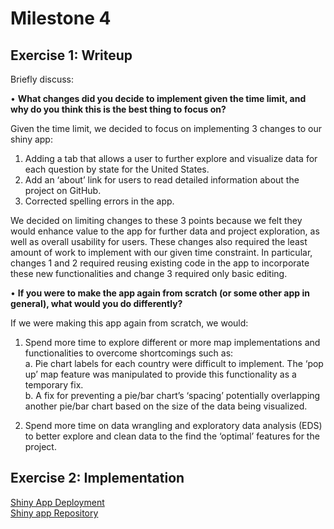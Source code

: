 # Milestone 4  

## Exercise 1: Writeup

Briefly discuss:  
   
•	**What changes did you decide to implement given the time limit, and why do you think this is the best thing to focus on?**  
  
Given the time limit, we decided to focus on implementing 3 changes to our shiny app:  
   1.	Adding a tab that allows a user to further explore and visualize data for each question by state for the United States. 
   2.	Add an ‘about’ link for users to read detailed information about the project on GitHub.
   3.	Corrected spelling errors in the app.  
      
We decided on limiting changes to these 3 points because we felt they would enhance value to the app for further data and project         exploration, as well as overall usability for users. These changes also required the least amount of work to implement with our given time constraint. In particular, changes 1 and 2 required reusing existing code in the app to incorporate these new functionalities and change 3 required only basic editing.
  
  
•	**If you were to make the app again from scratch (or some other app in general), what would you do differently?**  

If we were making this app again from scratch, we would:  
  
   1.	Spend more time to explore different or more map implementations and functionalities to overcome shortcomings such as:  
         a. Pie chart labels for each country were difficult to implement. The ‘pop up’ map feature was manipulated to provide this       functionality as a temporary fix.  
         b. A fix for preventing a pie/bar chart’s ‘spacing’ potentially overlapping another pie/bar chart based on the size of the data being visualized.  
         
   2.	Spend more time on data wrangling and exploratory data analysis (EDS) to better explore and clean data to the find the ‘optimal’ features for the project.  
   
## Exercise 2: Implementation
  
[Shiny App Deployment](https://mikeymice.shinyapps.io/mentalhealth/)  
[Shiny app Repository](https://github.com/UBC-MDS/Mental_Health_in_TechJobs/tree/master/mentalhealth)  

